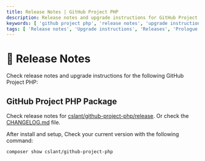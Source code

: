 ```yaml
---
title: Release Notes | GitHub Project PHP
description: Release notes and upgrade instructions for GitHub Project PHP. Check the release notes and upgrade instructions for GitHub Project PHP. See the release notes and upgrade instructions for GitHub Project PHP.
keywords: [ 'github project php', 'release notes', 'upgrade instructions','github project php releases', 'github project php upgrade instructions' ]
tags: [ 'Release notes', 'Upgrade instructions', 'Releases', 'Prologue','github project php Prologue', 'GitHub Project PHP Release Notes', 'features', 'functionalities']
---
```


<head>
  <meta name="robots" content="index,follow" />
  <meta name="author" content="CSlant" />
  <meta name="generator" content="Docusaurus" />
  <meta name="theme-color" content="#2e8555" />
  
  <link rel="canonical" href="https://docs.cslant.com/github-project-php/prologue/releases" />
  
  <meta property="og:title" content="Release Notes | GitHub Project PHP" />
  <meta property="og:description" content="Release notes and upgrade instructions for GitHub Project PHP. Check the release notes and upgrade instructions for GitHub Project PHP. See the release notes..." />
  <meta property="og:type" content="article" />
  <meta property="og:url" content="https://docs.cslant.com/github-project-php/prologue/releases" />
  <meta property="og:site_name" content="GitHub Project PHP Documentation" />
  <meta property="og:locale" content="en_US" />
  
  <meta name="twitter:card" content="summary_large_image" />
  <meta name="twitter:title" content="Release Notes | GitHub Project PHP" />
  <meta name="twitter:description" content="Release notes and upgrade instructions for GitHub Project PHP. Check the release notes and upgrade instructions for GitHub Project PHP. See the release notes..." />
  <meta name="twitter:creator" content="@cslantofficial" />
  <meta name="twitter:site" content="@cslantofficial" />
  
  <meta name="format-detection" content="telephone=no" />
  <meta name="mobile-web-app-capable" content="yes" />
  <meta name="apple-mobile-web-app-capable" content="yes" />
  <meta name="apple-mobile-web-app-status-bar-style" content="default" />
  
  <meta property="article:published_time" content="2025-07-21T00:00:00Z" />
  <meta property="article:modified_time" content="2025-07-21T00:00:00Z" />
  <meta property="article:author" content="CSlant" />
  <meta property="article:section" content="Documentation" />
  
  </head>

# 🚀 Release Notes

Check release notes and upgrade instructions for the following GitHub Project PHP:

## GitHub Project PHP Package

Check release notes
for [cslant/github-project-php/release](https://github.com/cslant/github-project-php/releases). Or check the [CHANGELOG.md](https://github.com/cslant/github-project-php/blob/main/CHANGELOG.md) file.

After install and setup, Check your current version with the following command:

```bash
composer show cslant/github-project-php
```
